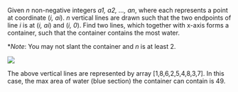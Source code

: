 Given *n* non-negative integers *a1, a2, ..., an*, where each represents a point at coordinate (*i, ai*). *n* vertical lines are drawn such that the two endpoints of line *i* is at (*i, ai*) and (*i, 0*). Find two lines, which together with x-axis forms a container, such that the container contains the most water.

**Note*: You may not slant the container and *n* is at least 2.

![](https://github.com/wuyichen24/leetcode/blob/master/pics/question_11.jpg)

The above vertical lines are represented by array [1,8,6,2,5,4,8,3,7]. In this case, the max area of water (blue section) the container can contain is 49.
